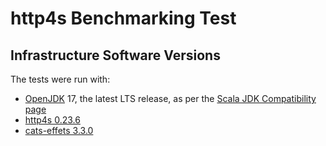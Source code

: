 # http4s Benchmarking Test

## Infrastructure Software Versions

The tests were run with:
* [OpenJDK](https://hub.docker.com/_/openjdk) 17, the latest LTS release, as per the [Scala JDK Compatibility page](https://docs.scala-lang.org/overviews/jdk-compatibility/overview.html)
* [http4s 0.23.6](http://http4s.org/)
* [cats-effets 3.3.0](https://typelevel.org/cats-effect/)
